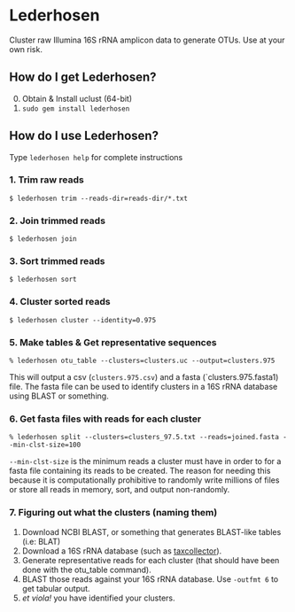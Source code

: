 # Lederhosen

Cluster raw Illumina 16S rRNA amplicon data to generate OTUs. Use at your own risk.

## How do I get Lederhosen?

0. Obtain & Install uclust (64-bit)
1. `sudo gem install lederhosen`

## How do I use Lederhosen?

Type `lederhosen help` for complete instructions

### 1. Trim raw reads

`$ lederhosen trim --reads-dir=reads-dir/*.txt`

### 2. Join trimmed reads

`$ lederhosen join`

### 3. Sort trimmed reads

`$ lederhosen sort`

### 4. Cluster sorted reads

`$ lederhosen cluster --identity=0.975`

### 5. Make tables & Get representative sequences

`% lederhosen otu_table --clusters=clusters.uc --output=clusters.975`

This will output a csv (`clusters.975.csv`) and a fasta (`clusters.975.fasta1) file. The fasta file can be used to identify clusters in a 16S rRNA database using BLAST or something.

### 6. Get fasta files with reads for each cluster

`% lederhosen split --clusters=clusters_97.5.txt --reads=joined.fasta --min-clst-size=100`

`--min-clst-size` is the minimum reads a cluster must have in order to for a fasta file containing its reads to be created. The reason for needing this because it is computationally prohibitive to randomly write millions of files or store all reads in memory, sort, and output non-randomly.

### 7. Figuring out what the clusters (naming them)

1. Download NCBI BLAST, or something that generates BLAST-like tables (i.e: BLAT)
2. Download a 16S rRNA database (such as [taxcollector](http://www.microgator.org/taxcollector)).
4. Generate representative reads for each cluster (that should have been done with the otu_table command).
5. BLAST those reads against your 16S rRNA database. Use `-outfmt 6` to get tabular output.
6. _et viola!_ you have identified your clusters.